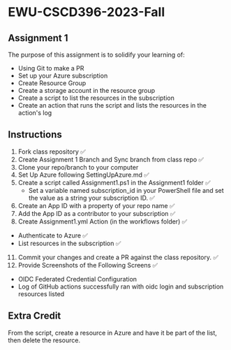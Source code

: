 # EWU-CSCD396-2023-Fall

## Assignment 1

The purpose of this assignment is to solidify your learning of:

- Using Git to make a PR
- Set up your Azure subscription
- Create Resource Group
- Create a storage account in the resource group
- Create a script to list the resources in the subscription
- Create an action that runs the script and lists the resources in the action's log

## Instructions

1. Fork class repository ✅
2. Create Assignment 1 Branch and Sync branch from class repo ✅
3. Clone your repo/branch to your computer 
5. Set Up Azure following SettingUpAzure.md ✅
6. Create a script called Assignment1.ps1 in the Assignment1 folder ✅
   - Set a variable named subscription_id in your PowerShell file and set the value as a string your subscription ID. ✅
8. Create an App ID with a property of your repo name ✅
9. Add the App ID as a contributor to your subscription ✅
10. Create Assignment1.yml Action (in the workflows folder) ✅
   - Authenticate to Azure ✅
   - List resources in the subscription ✅
11. Commit your changes and create a PR against the class repository.  ✅
12. Provide Screenshots of the Following Screens ✅

- OIDC Federated Credential Configuration
- Log of GitHub actions successfully ran with oidc login and subscription resources listed

## Extra Credit

From the script, create a resource in Azure and have it be part of the list, then delete the resource.
